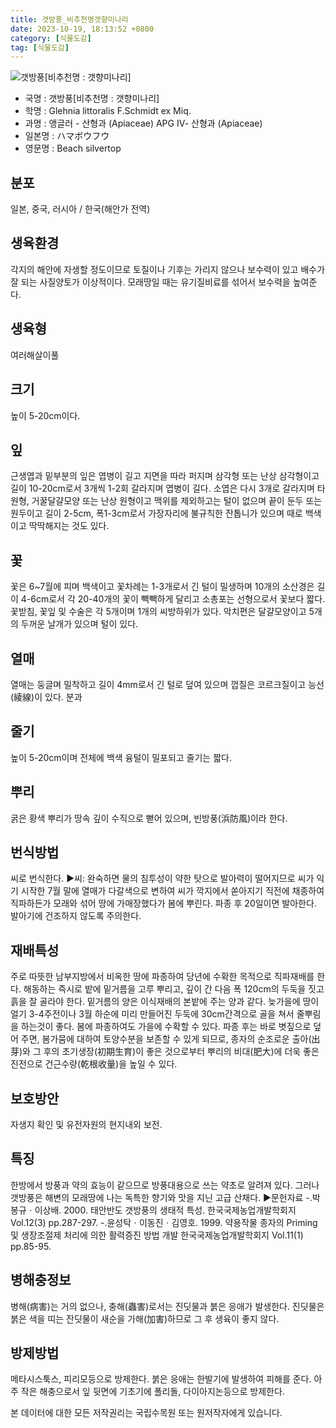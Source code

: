 ```yaml
---
title: 갯방풍_비추천명갯향미나리
date: 2023-10-19, 18:13:52 +0800
category: [식물도감]
tag: [식물도감]
---
```




![갯방풍[비추천명 : 갯향미나리]](http://www.nature.go.kr/fileUpload/plants/basic/Umbelliferae/Glehnia/8201/8201_1_th2.jpg)
- 국명 : 갯방풍[비추천명 : 갯향미나리]
- 학명 : Glehnia littoralis F.Schmidt ex Miq.
- 과명 : 앵글러 - 산형과 (Apiaceae) APG Ⅳ- 산형과 (Apiaceae)
- 일본명 : ハマボウフウ
- 영문명 : Beach silvertop


## 분포
일본, 중국, 러시아 / 한국(해안가 전역) 
## 생육환경
각지의 해안에 자생할 정도이므로 토질이나 기후는 가리지 않으나 보수력이 있고 배수가 잘 되는 사질양토가 이상적이다. 모래땅일 때는 유기질비료를 섞어서 보수력을 높여준다.
## 생육형
여러해살이풀
## 크기
높이 5-20cm이다.
## 잎
근생엽과 밑부분의 잎은 엽병이 길고 지면을 따라 퍼지며 삼각형 또는 난상 삼각형이고 길이 10-20cm로서 3개씩 1-2회 갈라지며 엽병이 길다. 소엽은 다시 3개로 갈라지며 타원형, 거꿀달걀모양 또는 난상 원형이고 맥위를 제외하고는 털이 없으며 끝이 둔두 또는 원두이고 길이 2-5cm, 폭1-3cm로서 가장자리에 불규칙한 잔톱니가 있으며 때로 백색이고 딱딱해지는 것도 있다.
## 꽃
꽃은 6~7월에 피며 백색이고 꽃차례는 1-3개로서 긴 털이 밀생하며 10개의 소산경은 길이 4-6cm로서 각 20-40개의 꽃이 빽빽하게 달리고 소총포는 선형으로서 꽃보다 짧다. 꽃받침, 꽃잎 및 수술은 각 5개이며 1개의 씨방하위가 있다. 악치편은 달걀모양이고 5개의 두꺼운 날개가 있으며 털이 있다.
## 열매
열매는 둥글며 밀착하고 길이 4mm로서 긴 털로 덮여 있으며 껍질은 코르크질이고 능선(綾線)이 있다. 분과
## 줄기
높이 5-20cm이며 전체에 백색 융털이 밀포되고 줄기는 짧다.
## 뿌리
굵은 황색 뿌리가 땅속 깊이 수직으로 뻗어 있으며, 빈방풍(浜防風)이라 한다.
## 번식방법
씨로 번식한다.▶씨: 완숙하면 물의 침투성이 약한 탓으로 발아력이 떨어지므로 씨가 익기 시작한 7월 말에 열매가 다갈색으로 변하여 씨가 깍지에서 쏟아지기 직전에 채종하여 직파하든가 모래와 섞어 땅에 가매장했다가 봄에 뿌린다. 파종 후 20일이면 발아한다. 발아기에 건조하지 않도록 주의한다.
## 재배특성
주로 따뜻한 남부지방에서 비옥한 땅에 파종하여 당년에 수확한 목적으로 직파재배를 한다. 해동하는 즉시로 밭에 밑거름을 고루 뿌리고, 깊이 간 다음 폭 120cm의 두둑을 짓고 흙을 잘 골라야 한다. 밑거름의 양은 이식재배의 본밭에 주는 양과 같다. 늦가을에 땅이 얼기 3-4주전이나 3월 하순에 미리 만들어진 두둑에 30cm간격으로 골을 쳐서 줄뿌림을 하는것이 좋다. 봄에 파종하여도 가을에 수확할 수 있다. 파종 후는 바로 볏짚으로 덮어 주면, 봄가뭄에 대하여 토양수분을 보존할 수 있게 되므로, 종자의 순조로운 출아(出芽)와 그 후의 초기생장(初期生育)이 좋은 것으로부터 뿌리의 비대(肥大)에 더욱 좋은 진전으로 건근수량(乾根收量)을 높일 수 있다.
## 보호방안
자생지 확인 및 유전자원의 현지내외 보전.
## 특징
한방에서 방풍과 약의 효능이 같으므로 방풍대용으로 쓰는 약초로 알려져 있다. 그러나 갯방풍은 해변의 모래땅에 나는 독특한 향기와 맛을 지닌 고급 산채다.▶문헌자료-.박봉규ㆍ이상배. 2000. 태안반도 갯방풍의 생태적 특성. 한국국제농업개발학회지 Vol.12(3) pp.287-297.-.윤성탁ㆍ이동진ㆍ김영호. 1999. 약용작물 종자의 Priming 및 생장조절제 처리에 의한 활력증진 방법 개발 한국국제농업개발학회지 Vol.11(1) pp.85-95.
## 병해충정보
병해(病害)는 거의 없으나, 충해(蟲害)로서는 진딧물과 붉은 응애가 발생한다. 진딧물은 붉은 색을 띠는 잔딧물이 새순을 가해(加害)하므로 그 후 생육이 좋지 않다.
## 방제방법
메타시스툭스, 피리모등으로 방제한다. 붉은 응애는 한발기에 발생하여 피해를 준다. 아주 작은 해충으로서 잎 뒷면에 기초기에 폴리돌, 다이아지논등으로 방제한다.






본 데이터에 대한 모든 저작권리는 국립수목원 또는 원저작자에게 있습니다.
